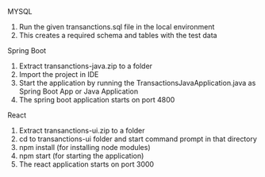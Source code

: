 MYSQL

1. Run the given transanctions.sql file in the local environment
2. This creates a required schema and tables with the test data

Spring Boot

1. Extract transanctions-java.zip to a folder
2. Import the project in IDE
3. Start the application by running the TransactionsJavaApplication.java as Spring Boot App or Java Application
4. The spring boot application starts on port 4800

React

1. Extract transanctions-ui.zip to a folder
2. cd to transanctions-ui folder and start command prompt in that directory
3. npm install (for installing node modules)
4. npm start (for starting the application)
5. The react application starts on port 3000